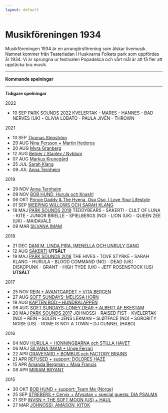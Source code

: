 ```yaml
---
layout: default
---
```

# Musikföreningen 1934

Musikföreningen 1934 är en arrangörsförening som älskar livemusik. Namnet kommer från Teaterladan i Huskvarna Folkets park som uppfördes år 1934. Vi är sprungna ur festivalen Popadelica och vårt mål är att få fler att upptäcka bra musik. 


----------


**Kommande spelningar**

----------

**Tidigare spelningar**  

2022
* 10 SEP [PARK SOUNDS 2022](https://parksounds.se/) KVELERTAK - MARES - HANNES - BAD NERVES (UK) - OLIVIA LOBATO - PAULA JIVÉN - THROWN


2021

* 10 SEP [Thomas Stenström](https://www.facebook.com/events/840145826879757/) 
* 29 AUG [Nina Persson + Martin Hederos](https://www.facebook.com/events/482276672833751/)
* 20 AUG [Myra Granberg](https://www.facebook.com/events/471912987244427/)
* 12 AUG [Betnér / Stanley / Nyblom](https://www.facebook.com/events/116764443866206/)
* 07 AUG [Markus Krunegård](https://www.facebook.com/events/146613604171035/)
* 25 JUL [Sarah Klang](https://www.facebook.com/events/159180346189358/)
* 09 JUL [Anna Ternheim](https://www.facebook.com/events/1741774889328393/)

2019
* 29 NOV [Anna Ternheim](https://www.facebook.com/events/2121531504632632/)
* 09 NOV [BOB HUND, Hurula och Knash!](https://www.facebook.com/events/639686916483919/)
* 06 OKT [Prince Daddy & The Hyena, Oso Oso, I Love Your Lifestyle](https://www.facebook.com/events/1064529643937478/)
* 01 SEP [WEEPING WILLOWS OCH SARAH KLANG](https://www.facebook.com/events/374529296471839/)
* 18 MAJ [PARK SOUNDS 2019](https://parksounds.se/) TEDDYBEARS - SÄKERT! - CULT OF LUNA - KITE - JUNIOR BRIELLE - SPIELBERGS (NO) - LION (UK) - QUEEN ZEE (UK) - MAIDAVALE
* 09 MAR [SILVANA IMAM](https://www.facebook.com/events/536199923528042/)

2018
* 21 DEC [DANI M, LINDA PIRA, IMENELLA OCH UNRULY GANG](https://www.facebook.com/events/646242905770212/)
* 12 AUG [SÄKERT!](https://www.facebook.com/events/602547260085881/) **UTSÅLT**
* 19 MAJ [PARK SOUNDS 2018](https://parksounds.se/) THE HIVES - TOVE STYRKE - SARAH KLANG - HURULA - BLOOD COMMAND (NO) - DEAD (UK) - DISKOPUNK - GRANT - HIGH TYDE (UK) - JEFF ROSENSTOCK (US) **UTSÅLT**

2017  
* 25 NOV [REIN + AVANTGARDET + VITA BERGEN](https://www.facebook.com/events/934859166655073/)
* 27 AUG [SOFT SUNDAYS: MELISSA HORN](https://www.facebook.com/events/519195841801261/?fref=ts)
* 19 AUG [KAPTEN RÖD – HUNDRALAPPEN](https://www.facebook.com/events/1851653635104242/?fref=ts)  
* 06 AUG [SOFT SUNDAYS: LONEY DEAR + ALBERT AF EKESTAM](https://www.facebook.com/events/297777824015223/)  
* 20 MAJ [PARK SOUNDS 2017](https://www.facebook.com/events/1878812909044146/?fref=ts) JOHNOSSI – RAISED FIST – KVELERTAK (NO) – REIN – SOLEN – JENS LEKMAN – SLØTFACE (NO) – SORORITY NOISE (US) – ROME IS NOT A TOWN – DJ GUNNEL (HABO)
  
2016  
* 04 NOV [HURULA + HONNINGBARNA och STILLA HAVET](https://www.facebook.com/events/1801391670137829/)  
* 06 MAJ [SILVANA IMAM + Unge Ferrari](https://www.facebook.com/events/951382428230108/)  
* 22 APR [GRAVEYARD + BOMBUS och FACTORY BRAINS](https://www.facebook.com/events/1025379104187107/)  
* 21 APR [REFUSED + support: DOLORES HAZE](https://www.facebook.com/events/769185569853731/)  
* 15 APR [Amanda Bergman + Maja Francis](https://www.facebook.com/events/1234755336540618/)  
* 08 APR [MIRIAM BRYANT](https://www.facebook.com/events/1797555570471291/)

2015  
* 30 OKT [BOB HUND + support: Team Me (Norge)](https://www.facebook.com/events/837765012967580/)  
* 25 SEP [STREBERS + Cervix + Åfysatan + special guests: DIA PSALMA](https://www.facebook.com/events/822299521140038/)  
* 21 SEP [INVSN + THE SOFT MOON (US) + HAUL](https://www.facebook.com/events/704413026352748/)  
* 27 MAR [JOHNOSSI, AMASON, KITOK](https://www.facebook.com/events/804091253015342/)
